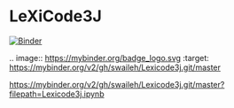 # LeXiCode3J
[![Binder](https://mybinder.org/badge_logo.svg)](https://mybinder.org/v2/gh/swaileh/Lexicode3j.git/master)

.. image:: https://mybinder.org/badge_logo.svg
 :target: https://mybinder.org/v2/gh/swaileh/Lexicode3j.git/master

https://mybinder.org/v2/gh/swaileh/Lexicode3j.git/master?filepath=Lexicode3j.ipynb 
